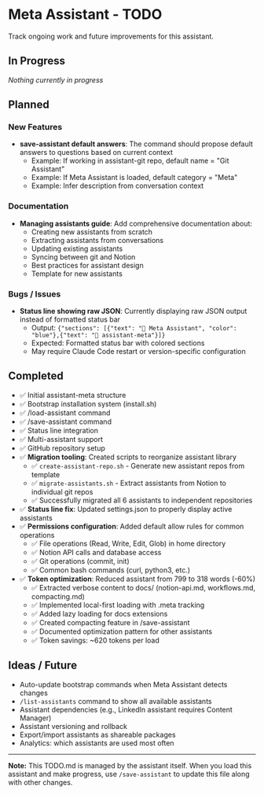 # Meta Assistant - TODO

Track ongoing work and future improvements for this assistant.

## In Progress

_Nothing currently in progress_

## Planned

### New Features

- **save-assistant default answers**: The command should propose default answers to questions based on current context
  - Example: If working in assistant-git repo, default name = "Git Assistant"
  - Example: If Meta Assistant is loaded, default category = "Meta"
  - Example: Infer description from conversation context

### Documentation

- **Managing assistants guide**: Add comprehensive documentation about:
  - Creating new assistants from scratch
  - Extracting assistants from conversations
  - Updating existing assistants
  - Syncing between git and Notion
  - Best practices for assistant design
  - Template for new assistants

### Bugs / Issues

- **Status line showing raw JSON**: Currently displaying raw JSON output instead of formatted status bar
  - Output: `{"sections": [{"text": "🤖 Meta Assistant", "color": "blue"},{"text": "📁 assistant-meta"}]}`
  - Expected: Formatted status bar with colored sections
  - May require Claude Code restart or version-specific configuration

## Completed

- ✅ Initial assistant-meta structure
- ✅ Bootstrap installation system (install.sh)
- ✅ /load-assistant command
- ✅ /save-assistant command
- ✅ Status line integration
- ✅ Multi-assistant support
- ✅ GitHub repository setup
- ✅ **Migration tooling**: Created scripts to reorganize assistant library
  - ✅ `create-assistant-repo.sh` - Generate new assistant repos from template
  - ✅ `migrate-assistants.sh` - Extract assistants from Notion to individual git repos
  - ✅ Successfully migrated all 6 assistants to independent repositories
- ✅ **Status line fix**: Updated settings.json to properly display active assistants
- ✅ **Permissions configuration**: Added default allow rules for common operations
  - ✅ File operations (Read, Write, Edit, Glob) in home directory
  - ✅ Notion API calls and database access
  - ✅ Git operations (commit, init)
  - ✅ Common bash commands (curl, python3, etc.)
- ✅ **Token optimization**: Reduced assistant from 799 to 318 words (-60%)
  - ✅ Extracted verbose content to docs/ (notion-api.md, workflows.md, compacting.md)
  - ✅ Implemented local-first loading with .meta tracking
  - ✅ Added lazy loading for docs extensions
  - ✅ Created compacting feature in /save-assistant
  - ✅ Documented optimization pattern for other assistants
  - ✅ Token savings: ~620 tokens per load

## Ideas / Future

- Auto-update bootstrap commands when Meta Assistant detects changes
- `/list-assistants` command to show all available assistants
- Assistant dependencies (e.g., LinkedIn assistant requires Content Manager)
- Assistant versioning and rollback
- Export/import assistants as shareable packages
- Analytics: which assistants are used most often

---

**Note:** This TODO.md is managed by the assistant itself. When you load this assistant and make progress, use `/save-assistant` to update this file along with other changes.
